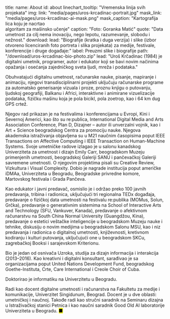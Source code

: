 title: 
    name: About
id: about 
linechart_tooltip: "Vremenska linija svih projekata"
img:
    link: "media/pages/uros-krcadinac-portrait.jpg"
    mask_link: "media/pages/uros-krcadinac-ai-mask.png"
    mask_caption: "Kartografija lica koju je nacrtao<br>algoritam za mašinsko učenje"
    caption: "Foto: Goranka Matić"
quote: "Data umetnost za cilj nema inovaciju, nego lepotu, razumevanje, slobodu i nežnost."
download:
    lead: "Biografije (kratka i duga verzija) i slike (izbor otvoreno licenciranih foto portreta i slika projekata) za medije, festivale, konferencije i druge događaje:"
    label: Preuzmi slike i biografije
    path: "/download/uros-krcadinac-bio-photo.zip"
lead: "<span>Uroš Krčadinac</span> (1984) je digitalni umetnik, programer, autor i edukator koji se bavi novim načinima opažanja i osećanja zajedničkog sveta ljudi, mreža i podataka."

Obuhvatajući digitalnu umetnost, računarske nauke, pisanje, mapiranje i animaciju, njegovi transdisciplinarni projekti uključuju računarske programe za automatsko generisanje vizuala i proze, proznu knjigu o putovanju, ljudskoj geografiji, Balkanu i Africi, interaktivne i animirane vizuelizacije podataka, fizičku mašinu koja je pola bicikl, pola zoetrop, kao i 64 km dug GPS crtež.

Njegov rad prikazan je na festivalima i konferencijama u Evropi, Kini i Severnoj Americi, kao što su re:publica, International Digital Media and Arts Association Conference, Plan D, Dizajner – autor ili unverzalni vojnik, kao i Art + Science beogradskog Centra za promociju nauke. Njegova akademska istraživanja objavljena su u M21 naučnim časopisima poput IEEE Transactions on Affective Computing i IEEE Transaction on Human-Machine Systems. Svoje umetničke radove izlagao je u salonu kanadskog Univerziteta za umetnost i dizajn Emily Carr, beogradskom Muzeju primenjenih umetnosti, beogradskoj Galeriji SANU i pančevačkoj Galeriji savremene umetnosti. O njegovim projektima pisali su Creative Review, Vizkultura i Visual Complexity. Dobio je nagrade institucija poput američke iDMAa, Univerziteta u Beogradu, Beogradske privredne komore, Martovskog festivala i Grada Pančeva. 

Kao edukator i javni predavač, osmislio je i održao preko 100 javnih predavanja, tribina i radionica, uključujući tri regionalna TEDx događaja, predavanje o fizičkoj data umetnosti na festivalu re:publika (MOMus, Solun, Grčka), predavanje o generativnim sistemima na School of Interactive Arts and Technology (SFU, Vankuver, Kanada), predavanje o afektivnom računarstvu na South China Normal University (Guangdžou, Kina), predavanje o estetici veštačke inteligencije u beogradskom Muzeju nauke i tehnike, diskusiju o novim medijima u beogradskom Salonu MSU, kao i niz predavanja i radionica o digitalnoj umetnosti, književnosti, kretivnom kodiranju i kulturi putovanja, uključujući one u beogradskom SKCu, zagrebačkoj Booksi i sarajevskom Kriterionu.

Bio je jedan od osnivača Uzroka, studija za dizajn informacija i interakcija (2013–2016). Kao kreativni i digitalni konsultant, sarađivao je sa organizacijama poput United Nations Development Fund, beogradskog Goethe-Instituta, Crte, Care International i Creole Choir of Cuba.  

Doktorirao je informatiku na Univerzitetu u Beogradu.

Radi kao docent digitalne umetnosti i računarstva na Fakultetu za medije i komunikacije, Univerzitet Singidunum, Beograd. Docent je u dve oblasti: umetničkoj i naučnoj. Takođe radi kao stručni saradnik na Seminaru dizajna u Istraživačkoj stanici Petnica i kao naučni saradnik Good Old AI laboratorije Univerziteta u Beogradu. <mark>&#9632;</mark>